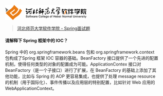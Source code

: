 <a name="logo"></a>
<img src="../../images/logo.png" height="50" /> 

> [河北师范大学软件学院 - Spring面试题](../readme.md#logo)

#### 请解释下 Spring 框架中的 IOC？

Spring 中的 org.springframework.beans 包和 org.springframework.context 包构成了Spring 框架 IOC 容器的基础。BeanFactory 接口提供了一个先进的配置机制，使得任何类型的对象的配置成为可能。ApplicationContex 接口对 BeanFactory（是一个子接口）进行了扩展，在 BeanFactory 的基础上添加了其他功能，比如与 Spring 的 AOP 更容易集成，也提供了处理 message resource的机制（用于国际化）、事件传播以及应用层的特别配置，比如针对 Web 应用的WebApplicationContext。